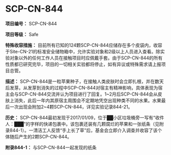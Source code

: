 # SCP-CN-844

**项目编号：** SCP-CN-844

**项目等级：** Safe

**特殊收容措施：** 目前所有已知的124颗SCP-CN-844应储存在多个皮袋内，收容于Site-CN-21的标准安全储物箱中，允许实验对象和2级以上人员进入查看。除实验对象以外的任何工作人员在接触项目时应佩戴手套。由于SCP-CN-844的所有性质都已研究完毕，项目的一切相关实验都将停止，如有异议或特殊需求请上报项目总管。

**描述：** SCP-CN-844是一粒苹果种子，在接触人类皮肤时会立即扎根，并在数天后发芽。从发芽到消失的过程中SCP-CN-844对宿主有精神影响，具体表现为宿主会与SCP-CN-844交流并认为项目进行了回复。1~2月后SCP-CN-844会从皮肤上消失，此后一年内其原宿主周围会不定期地凭空出现种类不同的水果。水果最后一次出现会附加2~4颗SCP-CN-844，详见实验记录844-21。

**历史：** SCP-CN-844最初发现于2017/01/09，位于██小区垃圾桶旁一写有“收件人：███”的字样的快递包裹中。该包裹还装有几颗腐烂的苹果和一张纸条（见附录844-1）。一清洁工人反馈“手上长了草”后，基金会立即介入调查并收容了该个体随后产生的2颗SCP-CN-844。

**附录844-1：** 与SCP-CN-844一起发现的纸条






